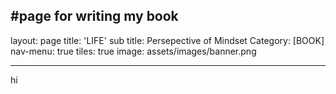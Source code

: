 #page for writing my book 
---
layout: page
title: 'LIFE'
sub title: Persepective of Mindset
Category: [BOOK]
nav-menu: true
tiles: true
image: assets/images/banner.png

---
hi
